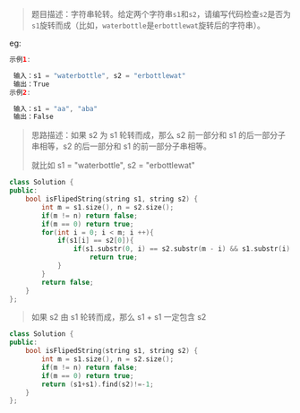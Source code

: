> 题目描述：字符串轮转。给定两个字符串`s1`和`s2`，请编写代码检查`s2`是否为`s1`旋转而成（比如，`waterbottle`是`erbottlewat`旋转后的字符串）。
>

eg:

```java
示例1:

 输入：s1 = "waterbottle", s2 = "erbottlewat"
 输出：True
示例2:

 输入：s1 = "aa", "aba"
 输出：False
```

> 思路描述：如果 s2 为 s1 轮转而成，那么 s2 前一部分和 s1 的后一部分子串相等，s2 的后一部分和 s1 的前一部分子串相等。
>
> 就比如 s1 = "waterbottle", s2 = "erbottlewat"

```C++
class Solution {
public:
    bool isFlipedString(string s1, string s2) {
        int m = s1.size(), n = s2.size();
        if(m != n) return false;
        if(m == 0) return true;
        for(int i = 0; i < m; i ++){
            if(s1[i] == s2[0]){
                if(s1.substr(0, i) == s2.substr(m - i) && s1.substr(i) == s2.substr(0, m - i))
                    return true;
            }
        }
        return false;
    }
};
```

> 如果 s2 由 s1 轮转而成，那么 s1 + s1 一定包含 s2

```C++
class Solution {
public:
    bool isFlipedString(string s1, string s2) {
        int m = s1.size(), n = s2.size();
        if(m != n) return false;
        if(m == 0) return true;
        return (s1+s1).find(s2)!=-1;
    }
};
```

